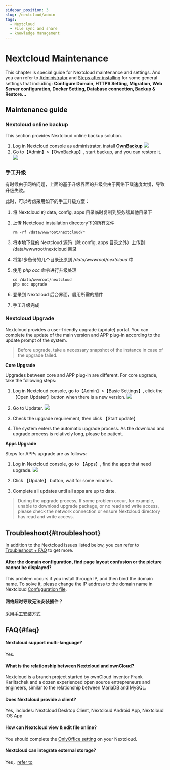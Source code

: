 ```yaml
---
sidebar_position: 3
slug: /nextcloud/admin
tags:
  - Nextcloud
  - File sync and share
  - knowledge Management
---
```


# Nextcloud Maintenance

This chapter is special guide for Nextcloud maintenance and settings. And you can refer to [Administrator](../administrator) and [Steps after installing](../install/setup) for some general settings that including: **Configure Domain, HTTPS Setting, Migration, Web Server configuration, Docker Setting, Database connection, Backup & Restore...**  

## Maintenance guide

### Nextcloud online backup

This section provides Nextcloud online backup solution.

1. Log in Nextcloud console as administrator, install **[OwnBackup](https://apps.nextcloud.com/apps/ownbackup)** 
   ![](https://libs.websoft9.com/Websoft9/DocsPicture/en/nextcloud/nextcloud-backupapps-websoft9.png)
2. Go to【Admin】>【OwnBackup】, start backup, and you can restore it.
   ![](https://libs.websoft9.com/Websoft9/DocsPicture/en/nextcloud/nextcloud-backupapp002-websoft9.png)

### 手工升级

有时候由于网络问题，上面的基于升级界面的升级会由于网络下载速度太慢，导致升级失败。  

此时，可以考虑采用如下的手工升级方案：

1. 将 Nextcloud 的 data, config, apps 目录临时复制到服务器其他目录下

2. 上传 Nextcloud installation directory下的所有文件
   ```
   rm -rf /data/wwwroot/nextcloud/*
   ```
3. 将本地下载的 Nextcloud 源码（除 config, apps 目录之外）上传到 /data/wwwroot/nextcloud 目录

4. 将第1步备份的几个目录还原到 */data/wwwroot/nextcloud* 中

5. 使用 *php occ* 命令进行升级处理
   ```
   cd /data/wwwroot/nextcloud
   php occ upgrade
   ```

6. 登录到 Nextcloud 后台界面，启用所需的插件

7. 手工升级完成

### Nextcloud Upgrade

Nextcloud provides a user-friendly upgrade (update) portal. You can complete the update of the main version and APP plug-in according to the update prompt of the system.
> Before upgrade, take a necessary snapshot of the instance in case of the upgrade failed.

**Core Upgrade**

Upgrades between core and APP plug-in are different. For core upgrade, take the following steps:

1. Log in Nextcloud console, go to【Admin】>【Basic Settings】, click the【Open Updater】button when there is a new version.
   ![](https://libs.websoft9.com/Websoft9/DocsPicture/en/nextcloud/nextcloud-openupdater-websoft9.png)

2. Go to Updater.
   ![](https://libs.websoft9.com/Websoft9/DocsPicture/en/nextcloud/nextcloud-updater-websoft9.png)

3. Check the upgrade requirement, then click 【Start update】

4. The system enters the automatic upgrade process. As the download and upgrade process is relatively long, please be patient.

**Apps Upgrade**

Steps for APPs upgrade are as follows:

1. Log in Nextcloud console, go to 【Apps】, find the apps that need upgrade.
   ![](https://libs.websoft9.com/Websoft9/DocsPicture/en/nextcloud/nextcloud-updatelist-websoft9.png)

2. Click 【Update】 button, wait for some minutes.

3. Complete all updates until all apps are up to date.

> During the upgrade process, If some problem occur, for example, unable to download upgrade package, or no read and write access, please check the network connection or ensure Nextcloud directory has read and write access.

## Troubleshoot{#troubleshoot}

In addition to the Nextcloud issues listed below, you can refer to [Troubleshoot + FAQ](../troubleshoot) to get more.  


#### After the domain configuration, find page layout confusion or the picture cannot be displayed?

This problem occurs if you install through IP, and then bind the domain name. To solve it, please change the IP address to the domain name in Nextcloud [Confuguration file](../nextcloud#path).

#### 网络超时导致无法安装插件？

采用[手工安装](../nextcloud#minstallplugin)方式

## FAQ{#faq}

#### Nextcloud support multi-language?

Yes.

#### What is the relationship between Nextcloud and ownCloud?

Nextcloud is a branch project started by ownCloud inventor Frank Karlitschek and a dozen experienced open source entrepreneurs and engineers, similar to the relationship between MariaDB and MySQL.

#### Does Nextcloud provide a client?

Yes, includes: Nextcloud Desktop Client, Nextcloud Android App, Nextcloud iOS App

#### How can Nextcloud view & edit file online?

You should complete the [OnlyOffice setting](../nextcloud/solution#onlyoffice) on your Nextcloud.

#### Nextcloud can integrate external storage?

Yes，[refer to](https://docs.nextcloud.com/server/latest/admin_manual/configuration_files/external_storage_configuration_gui.html#storage-configuration)